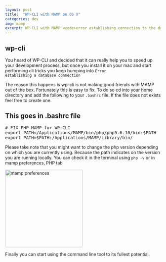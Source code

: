 ```yaml
---
layout: post
title:  "WP-CLI with MAMP on OS X"
categories: dev
img: mamp
excerpt: WP-CLI with MAMP <code>error establishing connection to the database fix</code>
---
```


## wp-cli
You heard of WP-CLI and decided that it can really help you to speed up your development process, but once you install it on your mac and start performing cli tricks you keep bumping into <code>Error establishing a database connection</code>

The reason this happens is wp-cli is not making good friends with MAMP out of the box. Fortunately this is easy to fix. To do so cd into your home directory and add the following to your <code>.bashrc</code> file. If the file does not exists feel free to create one.

## This goes in .bashrc file

<pre># FIX PHP MAMP for WP-CLI
export PATH=/Applications/MAMP/bin/php/php5.6.10/bin:$PATH
export PATH=$PATH:/Applications/MAMP/Library/bin/</pre>
Please take note that you might want to change the php version depending on which you are currently using. Because the path indicates on the version you are running locally. You can check it in the terminal using <code>php -v</code> or in mamp preferences, PHP tab

<img class="aligncenter size-medium wp-image-39" src="http://localhost/wp-content/uploads/2016/05/Screen-Shot-2016-05-29-at-09.39.31.png" alt="mamp preferences" height="250" />

Finally you can start using the command line tool to its fullest potential.
